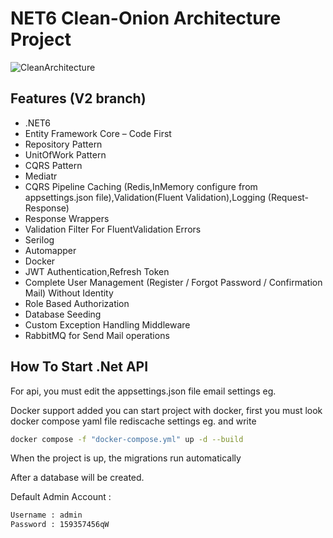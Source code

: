 # NET6 Clean-Onion Architecture Project

<img alt="CleanArchitecture" src="assets/cleanarch.png"> </img>

## Features (V2 branch)
- .NET6
- Entity Framework Core – Code First
- Repository Pattern
- UnitOfWork Pattern
- CQRS Pattern
- Mediatr
- CQRS Pipeline Caching (Redis,InMemory configure from appsettings.json file),Validation(Fluent Validation),Logging (Request-Response)
- Response Wrappers
- Validation Filter For FluentValidation Errors
- Serilog
- Automapper
- Docker
- JWT Authentication,Refresh Token
- Complete User Management  (Register / Forgot Password / Confirmation Mail) Without Identity
- Role Based Authorization
- Database Seeding
- Custom Exception Handling Middleware
- RabbitMQ for Send Mail operations


## How To Start .Net API

For api, you must edit the appsettings.json file email settings eg.

Docker support added you can start project with docker, first you must look docker compose yaml file rediscache settings eg. and write 

```sh
docker compose -f "docker-compose.yml" up -d --build
```
When the project is up, the migrations run automatically

After a database will be created. 

Default Admin Account : 

```sh
Username : admin
Password : 159357456qW
```



